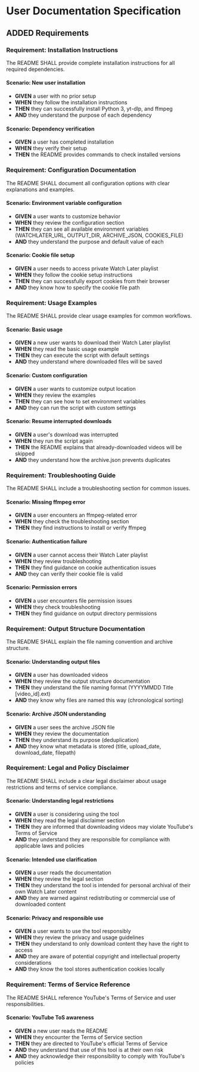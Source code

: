 # User Documentation Specification

## ADDED Requirements

### Requirement: Installation Instructions
The README SHALL provide complete installation instructions for all required dependencies.

#### Scenario: New user installation
- **GIVEN** a user with no prior setup
- **WHEN** they follow the installation instructions
- **THEN** they can successfully install Python 3, yt-dlp, and ffmpeg
- **AND** they understand the purpose of each dependency

#### Scenario: Dependency verification
- **GIVEN** a user has completed installation
- **WHEN** they verify their setup
- **THEN** the README provides commands to check installed versions

### Requirement: Configuration Documentation
The README SHALL document all configuration options with clear explanations and examples.

#### Scenario: Environment variable configuration
- **GIVEN** a user wants to customize behavior
- **WHEN** they review the configuration section
- **THEN** they can see all available environment variables (WATCHLATER_URL, OUTPUT_DIR, ARCHIVE_JSON, COOKIES_FILE)
- **AND** they understand the purpose and default value of each

#### Scenario: Cookie file setup
- **GIVEN** a user needs to access private Watch Later playlist
- **WHEN** they follow the cookie setup instructions
- **THEN** they can successfully export cookies from their browser
- **AND** they know how to specify the cookie file path

### Requirement: Usage Examples
The README SHALL provide clear usage examples for common workflows.

#### Scenario: Basic usage
- **GIVEN** a new user wants to download their Watch Later playlist
- **WHEN** they read the basic usage example
- **THEN** they can execute the script with default settings
- **AND** they understand where downloaded files will be saved

#### Scenario: Custom configuration
- **GIVEN** a user wants to customize output location
- **WHEN** they review the examples
- **THEN** they can see how to set environment variables
- **AND** they can run the script with custom settings

#### Scenario: Resume interrupted downloads
- **GIVEN** a user's download was interrupted
- **WHEN** they run the script again
- **THEN** the README explains that already-downloaded videos will be skipped
- **AND** they understand how the archive.json prevents duplicates

### Requirement: Troubleshooting Guide
The README SHALL include a troubleshooting section for common issues.

#### Scenario: Missing ffmpeg error
- **GIVEN** a user encounters an ffmpeg-related error
- **WHEN** they check the troubleshooting section
- **THEN** they find instructions to install or verify ffmpeg

#### Scenario: Authentication failure
- **GIVEN** a user cannot access their Watch Later playlist
- **WHEN** they review troubleshooting
- **THEN** they find guidance on cookie authentication issues
- **AND** they can verify their cookie file is valid

#### Scenario: Permission errors
- **GIVEN** a user encounters file permission issues
- **WHEN** they check troubleshooting
- **THEN** they find guidance on output directory permissions

### Requirement: Output Structure Documentation
The README SHALL explain the file naming convention and archive structure.

#### Scenario: Understanding output files
- **GIVEN** a user has downloaded videos
- **WHEN** they review the output structure documentation
- **THEN** they understand the file naming format (YYYYMMDD Title [video_id].ext)
- **AND** they know why files are named this way (chronological sorting)

#### Scenario: Archive JSON understanding
- **GIVEN** a user sees the archive JSON file
- **WHEN** they review the documentation
- **THEN** they understand its purpose (deduplication)
- **AND** they know what metadata is stored (title, upload_date, download_date, filepath)

### Requirement: Legal and Policy Disclaimer
The README SHALL include a clear legal disclaimer about usage restrictions and terms of service compliance.

#### Scenario: Understanding legal restrictions
- **GIVEN** a user is considering using the tool
- **WHEN** they read the legal disclaimer section
- **THEN** they are informed that downloading videos may violate YouTube's Terms of Service
- **AND** they understand they are responsible for compliance with applicable laws and policies

#### Scenario: Intended use clarification
- **GIVEN** a user reads the documentation
- **WHEN** they review the legal section
- **THEN** they understand the tool is intended for personal archival of their own Watch Later content
- **AND** they are warned against redistributing or commercial use of downloaded content

#### Scenario: Privacy and responsible use
- **GIVEN** a user wants to use the tool responsibly
- **WHEN** they review the privacy and usage guidelines
- **THEN** they understand to only download content they have the right to access
- **AND** they are aware of potential copyright and intellectual property considerations
- **AND** they know the tool stores authentication cookies locally

### Requirement: Terms of Service Reference
The README SHALL reference YouTube's Terms of Service and user responsibilities.

#### Scenario: YouTube ToS awareness
- **GIVEN** a new user reads the README
- **WHEN** they encounter the Terms of Service section
- **THEN** they are directed to YouTube's official Terms of Service
- **AND** they understand that use of this tool is at their own risk
- **AND** they acknowledge their responsibility to comply with YouTube's policies

